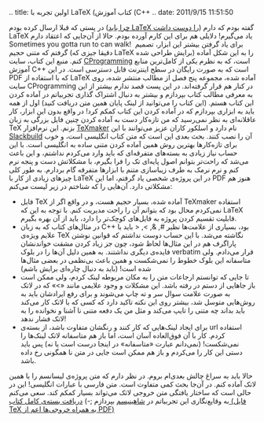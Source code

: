.. title: اولین تجربه با LaTeX (‌کتاب آموزش ‎(C‎+‎+ .. date: 2011/9/15
11:51:50

در پستی که قبلا ارسال کرده بودم (‌[چرا باید LaTeX را دوست
داشت‌](http://shahinism.com/1390/06/%da%86%d8%b1%d8%a7-%d8%a8%d8%a7%db%8c%d8%af-latex-%d8%b1%d8%a7-%d8%af%d9%88%d8%b3%d8%aa-%d8%af%d8%a7%d8%b4%d8%aa%e2%80%8c%d8%9f/ "چرا باید LaTeX را دوست داشت‌؟"))
گفته بودم که دارم LaTeX یاد می‌گیرم‌! دلایلی هم برای این کارم آورده
بودم‌. حالا از آن‌جایی که اعتقاد دارم Sometimes you gotta run to can
walk!‎  برای یاد گرفتن بیشتر این ابزار‌، تصمیم گرفتم که متنی حجیم
(‌دقیقا جیزی که LaTeX برایش طراحی شده‌) را به این شکل آماده کنم‌. منبع
این کتاب‌، سایت [CProgramming](http://Cprogramming.com "C Programming")
است‌، که به نظرم یکی از کامل‌ترین منابع آموزش C‎+‎+‎ است که به صورت
رایگان در سطح اینترنت قابل دسترسی است‌. در این PDF که با استفاده از
LaTeX آماده شده‌، مجموعه پنج فصل از مطالب منتشر شده‌، روی سایت
CProgramming در کنار هم قرار گرفته‌اند‌. در این پست قصد ندارم بیشتر از
این به معرفی مطالب کتاب بپردازم و بیشتر به دنبال اشتراک گذاری تجربیاتم
در آماده کردن این کتاب هستم‌. (‌این کتاب را می‌توانید از لینک پایان همین
متن دریافت کنید‌) اول از همه باید به ابزاری بپردازم که در آماده کردن این
کتاب کمکم کرد‌! در واقع بدون این ابزار‌، کار عاقلانه‌ای به نظر نمی‌رسید
که من تازه‌کار دست به آماده کردن چنین فایل بزرگی به زبان TeX بزنم. این
نرم‌افزار
[TeXmaker](http://www.xm1math.net/texmaker/ "texmaker official website")
نام دارد و اسلکور کاران عزیز می‌توانند با این
[Slackbuild](http://slackbuilds.org/repository/13.37/office/texmaker/ "texmaker slackbuild")
آن را نصب کنند‌. بحث بعدی این است که متن کتاب انگلیسی است‌، و خوب برای
تازه‌کار‌ها بهترین روش همین آماده کردن متنی ساده به انگلیسی است‌. با این
حساب نیاز زیادی به بسته‌های متفرقه‌ای که باید وارد می‌کردم نداشتم‌، و
این باعث می‌شد که راحت‌تر بتوانم اصول پایه‌ای تک را فرا بگیرم‌، با
مشکلاتش دست و پنجه نرم کنم و نرم نرمک به طرف زیبا‌سازی متنم با ابزار‌ها
متفرقه گام بردارم‌. به طور کلی چیز‌های زیادی از کار با LaTeX در این
پروژه‌ی شخصی یاد گرفتم‌، اما این PDF هنوز هم مشکلاتی دارد. آن‌هایی را که
شناختم در زیر لیست می‌کنم‌:

-   فایل TeX آماده شده‌، بسیار حجیم هست‌، و در واقع اگر از TeXmaker
    استفاده نمی‌کردم محال بود که بتوانم آن را راحت مدیریت کنم‌. با توجه
    به این که LaTeX قابلیت تقسیم کردن پروژه به فایل‌های کوچک‌تر را
    دارد‌، باید از آن بهره بگیرم‌.
-   در مثال‌های کتاب که به زبان C‎++‎ بود‌، بسیاری از علامت‌ها نظیر \#,
    &, \>, \< باید با علایم ویژه‌ی TeX نگاشته می‌شد‌. با این حساب دوست
    نداشتم که قوانین نوشتن پاراگرف هم در این مثال‌ها لحاظ شود‌، چون جز
    زیاد کردن مشقت خواندنشان‌ فایده‌ی دیگری نداشتند. به همین دلیل آن‌ها
    را در بلوک verbatim قرار می‌دادم‌. ولی متاسفانه این بلوک خطوط را
    نمی‌شکست و همین باعث بی‌نظمی در بعضی مثال‌ها شده است‌! ‌(‌باید به
    دنبال چاره‌ای برایش باشم‌)
-   تا جایی که توانستم ارجاعات متن را به مکان مربوطه لینک کردم‌، ولی
    ممکن است باز جاهایی از دستم در رفته باشد‌. این مشکلات و وجود علایمی
    مانند «‌\>‌» که در لاتک به صورت علامت سوال سر و ته چاپ می‌شوند و
    برای رفع ایرادشان باید به روش‌هایی متوسل شد‌، بیشتر روی این نکته
    تاکید دارد که کسی که با لاتک کار می‌کند باید بداند چه متنی را تایپ
    می‌کند و مثل من یک دفعه متنی نا آشنا و نخوانده را به لاتک فشار
    ندهد‌!
-   برای ایجاد لینک‌هایی که کار کنند و رنگشان متفاوت باشد‌، از بسته‌ی
    url استفاده کردم‌. کار با آن فوق‌العاده آسان است‌، اما باز هم
    متاسفانه لاتک لینک‌ها را نمی‌شکست‌! ‌(‌نمی‌دانم عبارت «‌متاسفانه‌»
    در اینجا درست است یا نه‌) پس باید دستی این کار را می‌کردم و باز هم
    ممکن است جایی در متن نا همگونی رخ داده باشد‌.

حالا باید به سراغ چالش بعدی‌ام بروم‌. در نظر دارم که متن پروژه‌ی لیسانسم
را با همین لاتک آماده کنم‌. در آن‌جا بحث کمی متفاوت است‌. متن فارسی با
عبارات انگلیسی‌! این در حالی است که ساختار یافتگی متن خروجی لاتک
می‌تواند بسیار کمکم کند‌. سعی می‌کنم به وقایع‌نگاری این تجربیاتم در
[شاهینیسم](http://shahinism.com "وبلاگ شاهینیسم") بپردازم ;-) [دریافت
بسته‌ی کامل کتاب ‌(‌فایل TeX به همراه خروجی‌ها اعم از
PDF‌)](http://db.tt/M8ZdSmf "C++ book on DropBox")
